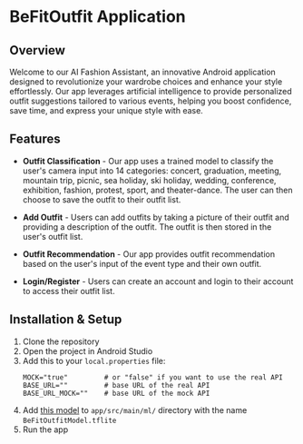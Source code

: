 # BeFitOutfit Application

## Overview

Welcome to our AI Fashion Assistant, an innovative Android application designed to revolutionize
your wardrobe choices and enhance your style effortlessly. Our app leverages artificial intelligence
to provide personalized outfit suggestions tailored to various events, helping you boost confidence,
save time, and express your unique style with ease.

## Features

- **Outfit Classification** - Our app uses a trained model to classify the user's camera input into
  14 categories: concert, graduation, meeting, mountain trip, picnic, sea holiday, ski holiday,
  wedding, conference, exhibition, fashion, protest, sport, and theater-dance. The user can then
  choose to save the outfit to their outfit list.

- **Add Outfit** - Users can add outfits by taking a picture of their outfit and providing a
  description of the outfit. The outfit is then stored in the user's outfit list.

- **Outfit Recommendation** - Our app provides outfit recommendation based on the user's input of
  the event type and their own outfit.

- **Login/Register** - Users can create an account and login to their account to access their outfit
  list.

## Installation & Setup

1. Clone the repository
2. Open the project in Android Studio
3. Add this to your `local.properties` file:
    ```
    MOCK="true"         # or "false" if you want to use the real API
    BASE_URL=""         # base URL of the real API
    BASE_URL_MOCK=""    # base URL of the mock API
    ```
4. Add [this model](https://github.com/Capstone-Bangkit-BeFitOutfit/BeFitOutfit-ML/blob/main/model.tflite)
to `app/src/main/ml/` directory with the name `BeFitOutfitModel.tflite`
5. Run the app
